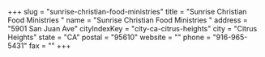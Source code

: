 +++
slug = "sunrise-christian-food-ministries"
title = "Sunrise Christian Food Ministries "
name = "Sunrise Christian Food Ministries "
address = "5901 San Juan Ave"
cityIndexKey = "city-ca-citrus-heights"
city = "Citrus Heights"
state = "CA"
postal = "95610"
website = ""
phone = "916-965-5431"
fax = ""
+++
